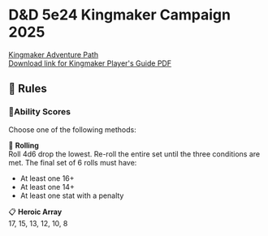# D&D 5e24 Kingmaker Campaign 2025

[Kingmaker Adventure Path](https://paizo.com/store/pathfinder/adventures/adventurePath/kingmakerap)  
[Download link for Kingmaker Player's Guide PDF](https://downloads.paizo.com/Kingmaker+Players+Guide.pdf)

## 📖 Rules
### 💯Ability Scores
Choose one of the following methods:

🎲 **Rolling**  
Roll 4d6 drop the lowest. Re-roll the entire set until the three conditions are met. The final set of 6 rolls must have:
- At least one 16+
- At least one 14+
- At least one stat with a penalty

📋 **Heroic Array**  
17, 15, 13, 12, 10, 8
